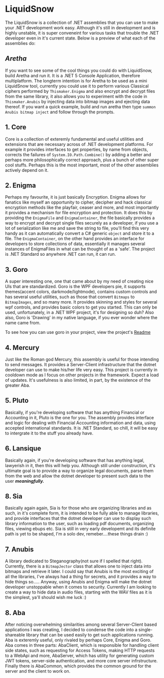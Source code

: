 # LiquidSnow
The LiquidSnow is a collection of .NET assemblies that you can use to make your .NET development work easy. Although it's still in development and is highly unstable, it is super conveneint for various tasks that trouble the .NET developer even in it's current state. Below is a preview of what each of the assemblies do:

## ___*Aretha*___
If you want to see some of the cool things you could do with LiquidSnow, build Aretha and run it. It is a .NET 5 Console Application, therefore multiplatform. The longterm intention is for Aretha to be used as a mini LiquidSnow tool, currently you could use it to perform various Classical ciphers performed by `Thismaker.Enigma` and also encrypt and decrypt files from the same library, it also allows you to experiment with the code in `Thismaker.Anubis` by injecting data into bitmap images and ejecting data thereof. If you want a quick example, build and run aretha then type `summon Anubis bitmap inject` and follow through the prompts.

## 1. Core
Core is a collection of exteremly fundamental and useful utilities and extensions that are necessary across of .NET development platforms. For example it provides interfaces to get properties, by name from objects, corrects the failures of `System.IO.Path.Combine()` by adding a better and perhaps more philosophically correct approach, plus a bunch of other super cool stuffs. Perhaps this is the most important, most of the other assemblies actively depend on it.

## 2. Enigma
Perhaps my favourite, it is just basically Encryption. Enigma allows for fanatics like myself an opportunity to cipher, decipher and hack classical encryption methods like the playfair, ceaser and more, and most importantly it provides a mechanism for file encryption and protection. It does this by providing the `EnigmaFile` and `EnigmaContainer`, the file basically provides a way to encrypt and decrypt single files securely as a developer, if you use a lot of serialization like me and save the string to file, you'll find this very handy as it can automatically convert a C#  generic `object` and store it to a file. The `EnigmaContainer`, on the other hand provides an interface for developers to store collections of data, essentially it manages several instances of EnigmaFiles in what can be thought of as a 'safe'. The project is .NET Standard so anywhere .NET can run, it can run.

## 3. Goro
A super interesting one, one that came about by my need of creating nice UIs that are standardized. Goro is the WPF developers pie, it supports themes(accent colors, darkmode/lightmode), contains custom controls and has several useful utilities, such as those that convert `Bitmaps` to `BitmapImages`, and so many more. It provides skinning and styles for several wpf controls, and provides basic colors to get you started. This can only be used, unfortunately, in a .NET WPF project, it's for designing so duh? Also also, Goro is 'Drawing' in my native language, if you ever wonder where the name came from.

To see how you can use goro in your project, view the project's [Readme](https://github.com/thismaker/LiquidSnow/blob/main/Goro/Readme.md)

## 4. Mercury
Just like the Roman god Mercury, this assembly is useful for those intending to send messages. It provides a Server-Client infrastructure that the dotnet developer can use to make his/her life very easy. This project is currently in cooldown mode as I focus on other projects in the framework. Expect a load of updates. It's usefulness is also limited, in part, by the existence of the greater Aba.

## 5. Pluto
Basically, if you're developing software that has anything Financial or Accounting in it, Pluto is the one for you. The assembly provides interface and logic for dealing with Financial Accounting information and data, using accepted international standards. It is .NET Standard, so chill, it will be easy to intergrate it to the stuff you already have.

## 6. Lansique
Basically again, if you're developing software that has anything legal, lawyerish in it, then this will help you. Although still under construction, it's ultimate goal is to provide a way to organize legal documents, parse them from the web and allow the dotnet developer to present such data to the user ***meaningfully.***

## 8. Sia
Basically again again, Sia is for those who are organizing libraries and as such, in it's complete form, it is intended to be fully able to manage libraries, and provide interfaces that the dotnet developer can use to display such library information to the user, such as loading pdf documents, organizing files, viewing ebups etc. Sia is still in very early developemt and its definite path is yet to be shaped, I'm a solo dev, remeber....these things drain :)

## 7. Anubis
A library dedicated to Steganography(not sure if I spelled that right). Currently, there is a `BitmapJector` class that allows one to inject data into bitmaps and retrieve it later. I could say that Anubis is the most exciting of all the libraries, I've always had a thing for secrets, and it provides a way to hide things so..... Anyway, using Anubis and Enigma will make the dotnet developer unstoppable when it comes to security. Currently I am looking to create a way to hide data in audio files, starting with the WAV files as it is the simplest, ya'll should wish me luck :)

## 8. Aba
After noticing overwhelming similarities among several Server-Client based applications I was creating, I decided to condense the code into a single-shareable library that can be used easily to get such applications running. Aba is exteremly useful, only rivaled by perhaps Core, Enigma and Goro. Aba comes in three parts: AbaClient, which is responsible for handling client side states, such as requesting for Access Tokens, making HTTP requests to a WebApi and more, AbaServer, which has utility for generating custom JWT tokens, server-side authentication, and more core server infrstructure. Finally there is AbaCommon, which provides the common ground for the server and the client to work on.

